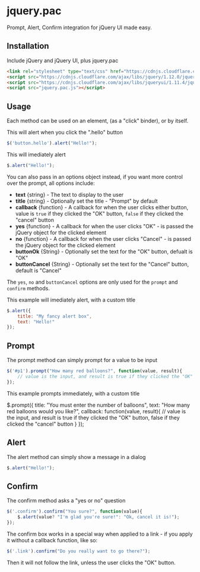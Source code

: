 # jquery.pac

Prompt, Alert, Confirm integration for jQuery UI made easy.


## Installation

Include jQuery and jQuery UI, plus jquery.pac

```html
<link rel="stylesheet" type="text/css" href="https://cdnjs.cloudflare.com/ajax/libs/jqueryui/1.11.4/jquery-ui.min.css">
<script src="https://cdnjs.cloudflare.com/ajax/libs/jquery/1.12.0/jquery.min.js"></script>
<script src="https://cdnjs.cloudflare.com/ajax/libs/jqueryui/1.11.4/jquery-ui.min.js"></script>
<script src="jquery.pac.js"></script>
```


## Usage

Each method can be used on an element, (as a "click" binder), or by itself.

This will alert when you click the ".hello" button

```javascript
$('button.hello').alert("Hello!");
```

This will imediately alert

```javascript
$.alert("Hello!");
```

You can also pass in an options object instead, if you want more control over the prompt, all options include:

* **text** {string} - The text to display to the user
* **title** {string} - Optionally set the title - "Prompt" by default
* **callback** {function} - A callback for when the user clicks either button, value is `true` if they clicked the "OK" button, `false` if they clicked the "cancel" button
* **yes** {function} - A callback for when the user clicks "OK" - is passed the jQuery object for the clicked element
* **no** {function} - A callback for when the user clicks "Cancel" - is passed the jQuery object for the clicked element
* **buttonOk** {String} - Optionally set the text for the "OK" button, defualt is "OK"
* **buttonCancel** {String} - Optionally set the text for the "Cancel" button, default is "Cancel"

The `yes`, `no` and `buttonCancel` options are only used for the `prompt` and `confirm` methods.

This example will imediately alert, with a custom title

```javascript
$.alert({
	title: "My fancy alert box",
	text: "Hello!"
});
```


## Prompt

The prompt method can simply prompt for a value to be input

```javascript
$('#p1').prompt("How many red balloons?", function(value, result){
	// value is the input, and result is true if they clicked the "OK" button, false if they clicked the "cancel" button.
});
```

This example prompts immediately, with a custom title

$.prompt({
	title: "You must enter the number of balloons",
	text: "How many red balloons would you like?",
	callback: function(value, result){
		// value is the input, and result is true if they clicked the "OK" button, false if they clicked the "cancel" button
	}
});


## Alert

The alert method can simply show a message in a dialog

```javascript
$.alert("Hello!");
```


## Confirm

The confirm method asks a "yes or no" question

```javascript
$('.confirm').confirm("You sure?", function(value){
	$.alert(value? "I'm glad you're sure!": "Ok, cancel it is!");
});
```

The confirm box works in a special way when applied to a link - if you apply it without a callback function, like so:

```javascript
$('.link').confirm("Do you really want to go there?");
```

Then it will not follow the link, unless the user clicks the "OK" button.

